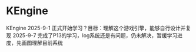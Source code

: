 # KEngine
KEngine
2025-9-1 正式开始学习？目标：理解这个游戏引擎，能够自行设计并复现
2025-9-7 完成了P13的学习，log系统还是有问题，仍未解决，暂缓学习进度，先画图理解目前系统
